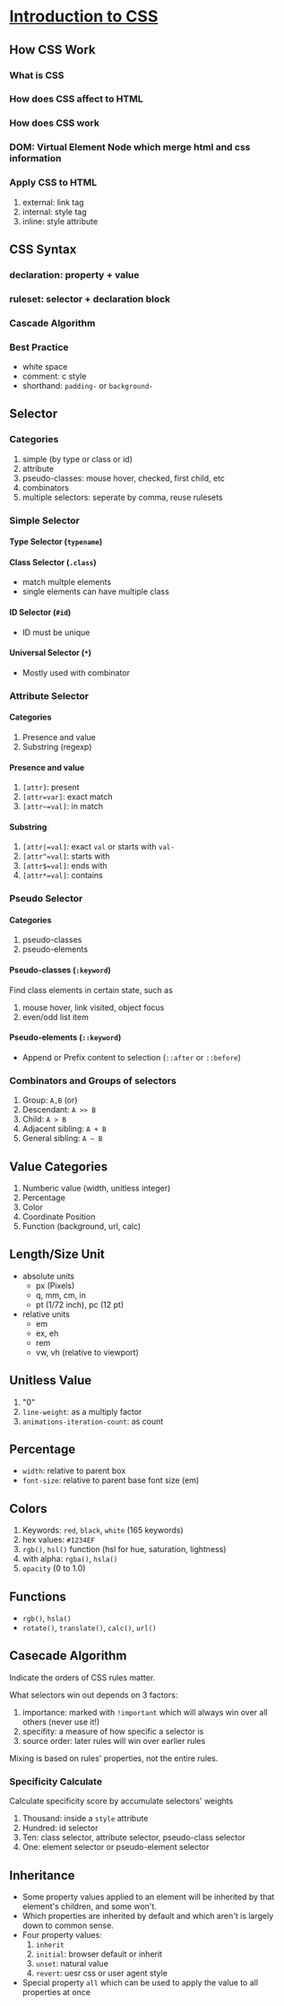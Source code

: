 # [Introduction to CSS](https://developer.mozilla.org/en-US/docs/Learn/CSS/Introduction_to_CSS)

## How CSS Work

### What is CSS
### How does CSS affect to HTML
### How does CSS work
### DOM: Virtual Element Node which merge html and css information
### Apply CSS to HTML

1. external: link tag
2. internal: style tag
3. inline: style attribute

## CSS Syntax

### declaration: property + value
### ruleset: selector + declaration block
### Cascade Algorithm
### Best Practice

* white space
* comment: c style
* shorthand: `padding-` or `background-`

## Selector

### Categories

1. simple (by type or class or id)
2. attribute
3. pseudo-classes: mouse hover, checked, first child, etc
4. combinators
5. multiple selectors: seperate by comma, reuse rulesets

### Simple Selector

#### Type Selector (`typename`)

#### Class Selector (`.class`)

* match multple elements
* single elements can have multiple class

#### ID Selector (`#id`)

* ID must be unique

#### Universal Selector (`*`)

* Mostly used with combinator

### Attribute Selector

#### Categories
1. Presence and value
2. Substring (regexp)

#### Presence and value

1. `[attr]`: present
2. `[attr=var]`: exact match
3. `[attr~=val]`: in match

#### Substring 

1. `[attr|=val]`: exact `val` or starts with `val-`
2. `[attr^=val]`: starts with
3. `[attr$=val]`: ends with
4. `[attr*=val]`: contains

### Pseudo Selector

#### Categories

1. pseudo-classes
2. pseudo-elements

#### Pseudo-classes (`:keyword`)

Find class elements in certain state, such as
1. mouse hover, link visited, object focus
2. even/odd list item

#### Pseudo-elements (`::keyword`)

* Append or Prefix content to selection (`::after` or `::before`)

### Combinators and Groups of selectors

1. Group: `A,B` (or)
2. Descendant: `A >> B`
3. Child: `A > B`
4. Adjacent sibling: `A + B`
5. General sibling: `A ~ B`

## Value Categories

1. Numberic value (width, unitless integer)
2. Percentage
3. Color
4. Coordinate Position
5. Function (background, url, calc)

## Length/Size Unit

* absolute units
  * px (Pixels)
  * q, mm, cm, in
  * pt (1/72 inch), pc (12 pt)
* relative units
  * em
  * ex, eh
  * rem
  * vw, vh (relative to viewport)

## Unitless Value

1. "0"
2. `line-weight`: as a multiply factor
3. `animations-iteration-count`: as count

## Percentage

* `width`: relative to parent box
* `font-size`: relative to parent base font size (em)

## Colors

1. Keywords: `red`, `black`, `white` (165 keywords)
2. hex values: `#1234EF`
3. `rgb()`, `hsl()` function (hsl for hue, saturation, lightness)
4. with alpha: `rgba()`, `hsla()`
5. `opacity` (0 to 1.0)

## Functions

* `rgb()`, `hsla()`
* `rotate()`, `translate()`, `calc()`, `url()`
 
## Casecade Algorithm

Indicate the orders of CSS rules matter. 

What selectors win out depends on 3 factors:
1. importance: marked with `!important` which will always win over all others (never use it!)
2. specifity: a measure of how specific a selector is
3. source order:  later rules will win over earlier rules

Mixing is based on rules' properties, not the entire rules.

### Specificity Calculate

Calculate specificity score by accumulate selectors' weights
1. Thousand: inside a `style` attribute
2. Hundred: id selector
3. Ten: class selector, attribute selector, pseudo-class selector
4. One: element selector or pseudo-element selector

## Inheritance

* Some property values applied to an element will be inherited by that element's children, and some won't.
* Which properties are inherited by default and which aren't is largely down to common sense.
* Four property values:
  1. `inherit`
  2. `initial`: browser default or inherit
  3. `unset`: natural value
  4. `revert`: uesr css or user agent style
* Special property `all` which can be used to apply the value to all properties at once